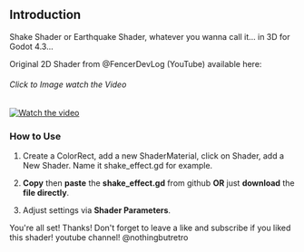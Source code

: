 ## Introduction

Shake Shader or Earthquake Shader, whatever you wanna call it... in 3D for Godot 4.3...

Original 2D Shader from @FencerDevLog (YouTube) available here:
###### Click to Image watch the Video
[![Watch the video](https://github.com/mikecabral/Godot_4/blob/main/Shake_Shader_3D/thumbnail.png)](https://www.youtube.com/watch?v=Kb7dFMtOaSM)


### How to Use

1. Create a ColorRect, add a new ShaderMaterial, click on Shader, add a New Shader. Name it shake_effect.gd for example.

2. **Copy** then **paste** the **shake_effect.gd** from github **OR** just **download** the **file directly**.

3. Adjust settings via **Shader Parameters**.

You're all set! Thanks!
Don't forget to leave a like and subscribe if you liked this shader!
youtube channel! @nothingbutretro
